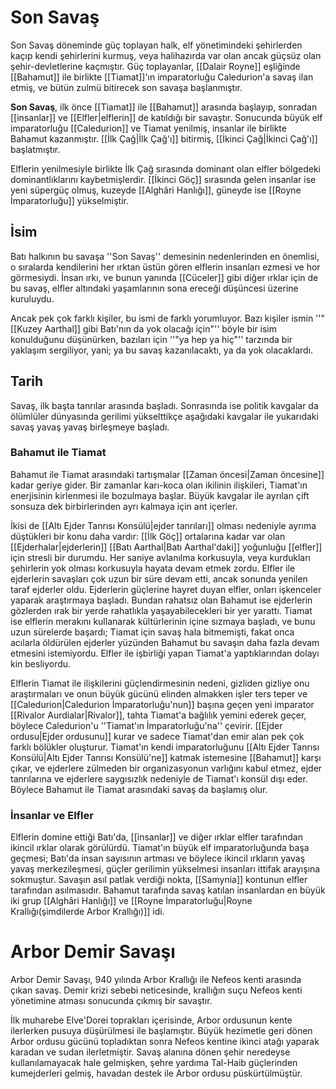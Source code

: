 # Son Savaş 
Son Savaş döneminde güç toplayan halk, elf yönetimindeki şehirlerden kaçıp kendi şehirlerini kurmuş, veya halihazırda var olan ancak güçsüz olan şehir-devletlerine kaçmıştır. Güç toplayanlar, [[Dalair Royne]] eşliğinde [[Bahamut]] ile birlikte [[Tiamat]]'ın imparatorluğu Caledurion'a savaş ilan etmiş, ve bütün zulmü bitirecek son savaşa başlanmıştır.

**Son Savaş**, ilk önce [[Tiamat]] ile [[Bahamut]] arasında başlayıp, sonradan [[insanlar]] ve [[Elfler|elflerin]] de katıldığı bir savaştır. Sonucunda büyük elf imparatorluğu [[Caledurion]] ve Tiamat yenilmiş, insanlar ile birlikte Bahamut kazanmıştır. [[İlk Çağ|İlk Çağ'ı]] bitirmiş, [[İkinci Çağ|İkinci Çağ'ı]] başlatmıştır.


Elflerin yenilmesiyle birlikte İlk Çağ sırasında dominant olan elfler bölgedeki dominantlıklarını kaybetmişlerdir. [[İkinci Göç]] sırasında gelen insanlar ise yeni süpergüç olmuş, kuzeyde [[Alghâri Hanlığı]], güneyde ise [[Royne İmparatorluğu]] yükselmiştir.

## İsim
Batı halkının bu savaşa ''Son Savaş'' demesinin nedenlerinden en önemlisi, o sıralarda kendilerini her ırktan üstün gören elflerin insanları ezmesi ve hor görmesiydi. İnsan ırkı, ve bunun yanında [[Cüceler]] gibi diğer ırklar için de bu savaş, elfler altındaki yaşamlarının sona ereceği düşüncesi üzerine kuruluydu.

Ancak pek çok farklı kişiler, bu ismi de farklı yorumluyor. Bazı kişiler ismin ''"[[Kuzey Aarthal]] gibi Batı'nın da yok olacağı için"'' böyle bir isim konulduğunu düşünürken, bazıları için ''"ya hep ya hiç"'' tarzında bir yaklaşım sergiliyor, yani; ya bu savaş kazanılacaktı, ya da yok olacaklardı.

## Tarih
Savaş, ilk başta tanrılar arasında başladı. Sonrasında ise politik kavgalar da ölümlüler dünyasında gerilimi yükselttikçe aşağıdaki kavgalar ile yukarıdaki savaş yavaş yavaş birleşmeye başladı.

### Bahamut ile Tiamat
Bahamut ile Tiamat arasındaki tartışmalar [[Zaman öncesi|Zaman öncesine]] kadar geriye gider. Bir zamanlar karı-koca olan ikilinin ilişkileri, Tiamat'ın enerjisinin kirlenmesi ile bozulmaya başlar. Büyük kavgalar ile ayrılan çift sonsuza dek birbirlerinden ayrı kalmaya için ant içerler.

İkisi de [[Altı Ejder Tanrısı Konsülü|ejder tanrıları]] olması nedeniyle ayrıma düştükleri bir konu daha vardır: [[İlk Göç]] ortalarına kadar var olan [[Ejderhalar|ejderlerin]] [[Batı Aarthal|Batı Aarthal'daki]] yoğunluğu [[elfler]] için stresli bir durumdu. Her saniye avlanılma korkusuyla, veya kurdukları şehirlerin yok olması korkusuyla hayata devam etmek zordu. Elfler ile ejderlerin savaşları çok uzun bir süre devam etti, ancak sonunda yenilen taraf ejderler oldu. Ejderlerin güçlerine hayret duyan elfler, onları işkenceler yaparak araştırmaya başladı. Bundan rahatsız olan Bahamut ise ejderlerin gözlerden ırak bir yerde rahatlıkla yaşayabilecekleri bir yer yarattı. Tiamat ise elflerin merakını kullanarak kültürlerinin içine sızmaya başladı, ve bunu uzun sürelerde başardı; Tiamat için savaş hala bitmemişti, fakat onca acılarla öldürülen ejderler yüzünden Bahamut bu savaşın daha fazla devam etmesini istemiyordu. Elfler ile işbirliği yapan Tiamat'a yaptıklarından dolayı kin besliyordu.


Elflerin Tiamat ile ilişkilerini güçlendirmesinin nedeni, gizliden gizliye onu araştırmaları ve onun büyük gücünü elinden almakken işler ters teper ve [[Caledurion|Caledurion İmparatorluğu'nun]] başına geçen yeni imparator [[Rivalor Aurdialar|Rivalor]], tahta Tiamat'a bağlılık yemini ederek geçer, böylece Caledurion'u ''Tiamat'ın İmparatorluğu'na'' çevirir. [[Ejder ordusu|Ejder ordusunu]] kurar ve sadece Tiamat'dan emir alan pek çok farklı bölükler oluşturur. Tiamat'ın kendi imparatorluğunu [[Altı Ejder Tanrısı Konsülü|Altı Ejder Tanrısı Konsülü'ne]] katmak istemesine [[Bahamut]] karşı çıkar, ve ejderlere zülmeden bir organizasyonun varlığını kabul etmez, ejder tanrılarına ve ejderlere saygısızlık nedeniyle de Tiamat'ı konsül dışı eder. Böylece Bahamut ile Tiamat arasındaki savaş da başlamış olur.

### İnsanlar ve Elfler
Elflerin domine ettiği Batı'da, [[insanlar]] ve diğer ırklar elfler tarafından ikincil ırklar olarak görülürdü. Tiamat'ın büyük elf imparatorluğunda başa geçmesi; Batı'da insan sayısının artması ve böylece ikincil ırkların yavaş yavaş merkezileşmesi, güçler gerilimin yükselmesi insanları ittifak arayışına sokmuştur. Savaşın asıl patlak verdiği nokta, [[Samynia]] kontunun elfler tarafından asılmasıdır. Bahamut tarafında savaş katılan insanlardan en büyük iki grup [[Alghâri Hanlığı]] ve [[Royne İmparatorluğu|Royne Krallığı(şimdilerde Arbor Krallığı)]] idi.

# Arbor Demir Savaşı
Arbor Demir Savaşı, 940 yılında Arbor Krallığı ile Nefeos kenti arasında çıkan savaş. Demir krizi sebebi neticesinde, krallığın suçu Nefeos kenti yönetimine atması sonucunda çıkmış bir savaştır.

İlk muharebe Elve'Dorei toprakları içerisinde, Arbor ordusunun kente ilerlerken pusuya düşürülmesi ile başlamıştır. Büyük hezimetle geri dönen Arbor ordusu gücünü topladıktan sonra Nefeos kentine ikinci atağı yaparak karadan ve sudan ilerletmiştir. Savaş alanına dönen şehir neredeyse kullanılamayacak hale gelmişken, şehre yardıma Tal-Haib güçlerinden kumejderleri gelmiş, havadan destek ile Arbor ordusu püskürtülmüştür.